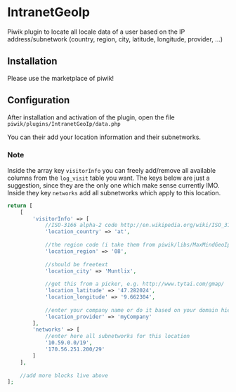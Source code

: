 # IntranetGeoIp

Piwik plugin to locate all locale data of a user based on the IP address/subnetwork (country, region, city, latitude, longitude, provider, ...)

## Installation
Please use the marketplace of piwik!

## Configuration
After installation and activation of the plugin, open the file `piwik/plugins/IntranetGeoIp/data.php`

You can their add your location information and their subnetworks.

### Note
Inside the array key `visitorInfo` you can freely add/remove all available columns from the `log_visit` table you want.
The keys below are just a suggestion, since they are the only one which make sense currently IMO.
Inside they key `networks` add all subnetworks which apply to this location.

```php
return [
    [
        'visitorInfo' => [
            //ISO-3166 alpha-2 code http://en.wikipedia.org/wiki/ISO_3166-1
            'location_country' => 'at',
            
            //the region code (i take them from piwik/libs/MaxMindGeoIp/geoipregionvars.php
            'location_region' => '08',
            
            //should be freetext
            'location_city' => 'Muntlix',
            
            //get this from a picker, e.g. http://www.tytai.com/gmap/
            'location_latitude' => '47.282024',
            'location_longitude' => '9.662304',
            
            //enter your company name or do it based on your domain hierarchy
            'location_provider' => 'myCompany'
        ],
        'networks' => [
            //enter here all subnetworks for this location
            '10.59.0.0/19',
            '170.56.251.200/29'
        ]
    ],
    
    //add more blocks live above
];
```
